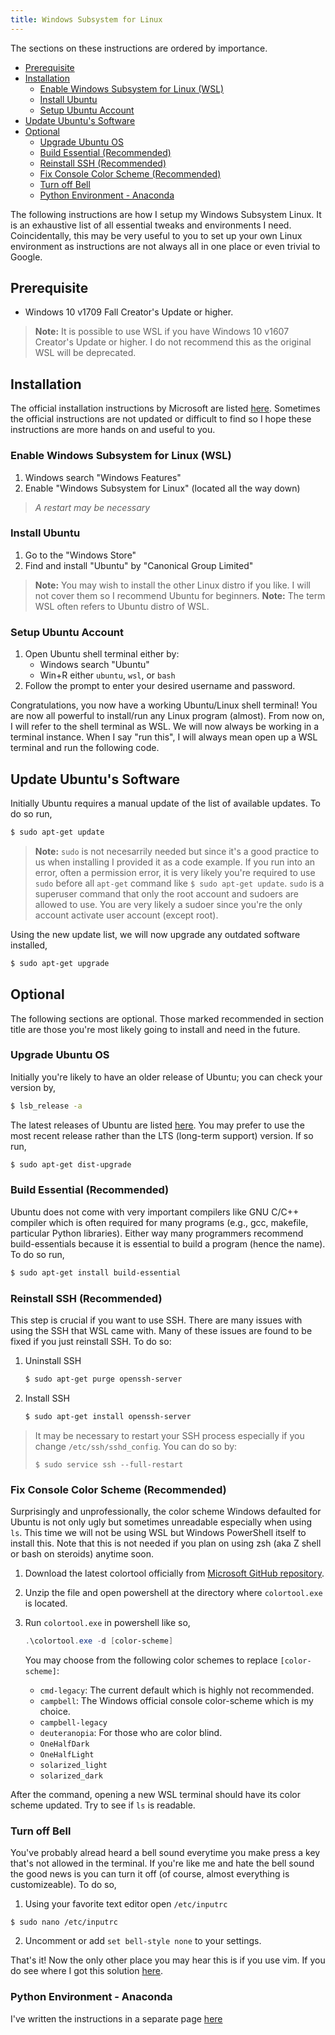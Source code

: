 ```yaml
---
title: Windows Subsystem for Linux
---
```

The sections on these instructions are ordered by importance.


<!-- TOC -->

- [Prerequisite](#prerequisite)
- [Installation](#installation)
    - [Enable Windows Subsystem for Linux (WSL)](#enable-windows-subsystem-for-linux-wsl)
    - [Install Ubuntu](#install-ubuntu)
    - [Setup Ubuntu Account](#setup-ubuntu-account)
- [Update Ubuntu's Software](#update-ubuntus-software)
- [Optional](#optional)
    - [Upgrade Ubuntu OS](#upgrade-ubuntu-os)
    - [Build Essential (Recommended)](#build-essential-recommended)
    - [Reinstall SSH (Recommended)](#reinstall-ssh-recommended)
    - [Fix Console Color Scheme (Recommended)](#fix-console-color-scheme-recommended)
    - [Turn off Bell](#turn-off-bell)
    - [Python Environment - Anaconda](#python-environment---anaconda)

<!-- /TOC -->


The following instructions are how I setup my Windows Subsystem Linux. It is an exhaustive list of all essential tweaks and environments I need. Coincidentally, this may be very useful to you to set up your own Linux environment as instructions are not always all in one place or even trivial to Google.

## Prerequisite

- Windows 10 v1709 Fall Creator's Update or higher.

> **Note:** It is possible to use WSL if you have Windows 10 v1607 Creator's Update or higher. I do not recommend this as the original WSL will be deprecated.

## Installation

The official installation instructions by Microsoft are listed [here](https://docs.microsoft.com/en-us/windows/wsl/install-win10). Sometimes the official instructions are not updated or difficult to find so I hope these instructions are more hands on and useful to you.

### Enable Windows Subsystem for Linux (WSL)

1. Windows search "Windows Features"
2. Enable "Windows Subsystem for Linux" (located all the way down)
> _A restart may be necessary_

### Install Ubuntu

1. Go to the "Windows Store"
2. Find and install "Ubuntu" by "Canonical Group Limited"

> **Note:** You may wish to install the other Linux distro if you like. I will not cover them so I recommend Ubuntu for beginners.
> **Note:** The term WSL often refers to Ubuntu distro of WSL.

### Setup Ubuntu Account

1. Open Ubuntu shell terminal either by:
    * Windows search "Ubuntu"
    * Win+R either `ubuntu`, `wsl`, or `bash`
2. Follow the prompt to enter your desired username and password.

Congratulations, you now have a working Ubuntu/Linux shell terminal! You are now all powerful to install/run any Linux program (almost). From now on, I will refer to the shell terminal as WSL. We will now always be working in a terminal instance. When I say "run this", I will always mean open up a WSL terminal and run the following code.

## Update Ubuntu's Software
Initially Ubuntu requires a manual update of the list of available updates. To do so run,

```sh
$ sudo apt-get update
```

> **Note:** `sudo` is not necesarrily needed but since it's a good practice to us when installing I provided it as a code example. If you run into an error, often a permission error, it is very likely you're required to use `sudo` before all `apt-get` command like `$ sudo apt-get update`. `sudo` is a superuser command that only the root account and sudoers are allowed to use. You are very likely a sudoer since you're the only account activate user account (except root).

Using the new update list, we will now upgrade any outdated software installed,

```sh
$ sudo apt-get upgrade
```

## Optional
The following sections are optional. Those marked recommended in section title are those you're most likely going to install and need in the future.

### Upgrade Ubuntu OS
Initially you're likely to have an older release of Ubuntu; you can check your version by,

```sh
$ lsb_release -a
```

The latest releases of Ubuntu are listed [here](https://www.ubuntu.com/download/desktop). You may prefer to use the most recent release rather than the LTS (long-term support) version. If so run,

```sh
$ sudo apt-get dist-upgrade
```

### Build Essential (Recommended)
Ubuntu does not come with very important compilers like GNU C/C++ compiler which is often required for many programs (e.g., gcc, makefile, particular Python libraries). Either way many programmers recommend build-essentials because it is essential to build a program (hence the name). To do so run,

```sh
$ sudo apt-get install build-essential
```

### Reinstall SSH (Recommended)

This step is crucial if you want to use SSH. There are many issues with using the SSH that WSL came with. Many of these issues are found to be fixed if you just reinstall SSH. To do so:

1. Uninstall SSH

    ```sh
    $ sudo apt-get purge openssh-server
    ```

2. Install SSH

    ```sh
    $ sudo apt-get install openssh-server
    ```

> It may be necessary to restart your SSH process especially if you change `/etc/ssh/sshd_config`. You can do so by:
>   ```
>   $ sudo service ssh --full-restart
>   ```

### Fix Console Color Scheme (Recommended)
Surprisingly and unprofessionally, the color scheme Windows defaulted for Ubuntu is not only ugly but sometimes unreadable especially when using `ls`. This time we will not be using WSL but Windows PowerShell itself to install this. Note that this is not needed if you plan on using zsh (aka Z shell or bash on steroids) anytime soon.

1. Download the latest colortool officially from [Microsoft GitHub repository](https://github.com/Microsoft/console/releases).

2. Unzip the file and open powershell at the directory where `colortool.exe` is located.

3. Run `colortool.exe` in powershell like so,

    ```powershell
    .\colortool.exe -d [color-scheme]
    ```
    You may choose from the following color schemes to replace `[color-scheme]`:

    * `cmd-legacy`: The current default which is highly not recommended.
    * `campbell`: The Windows official console color-scheme which is my choice.
    * `campbell-legacy`
    * `deuteranopia`: For those who are color blind.
    * `OneHalfDark`
    * `OneHalfLight`
    * `solarized_light`
    * `solarized_dark`

 After the command, opening a new WSL terminal should have its color scheme updated. Try to see if `ls` is readable.

### Turn off Bell
You've probably alread heard a bell sound everytime you make press a key that's not allowed in the terminal. If you're like me and hate the bell sound the good news is you can turn it off (of course, almost everything is customizeable). To do so,

1. Using your favorite text editor open `/etc/inputrc`

```shell
$ sudo nano /etc/inputrc
```

2. Uncomment or add `set bell-style none` to your settings.

That's it! Now the only other place you may hear this is if you use vim. If you do see where I got this solution [here](https://stackoverflow.com/questions/36724209/disable-beep-of-linux-bash-on-windows-10).

### Python Environment - Anaconda
I've written the instructions in a separate page [here](/Anaconda.md)

<!-- ### Install a Browser - Google Chrome
Sometimes you may want to install a browser. It's usually not to be used for browsing (since you have a browser already installed on Windows) but for some programs that outputs onto one of your local ports (e.g., Jupyter outputs a display to port `localhost:8888`).

I've chosen Chrome due to popularity:

1. Download Google Chrome debian package (similar to an install like `.exe`) to a temporary folder (either `~`, `/tmp`, or anywhere).

```sh
cd /tmp
wget https://dl.google.com/linux/direct/google-chrome-stable_current_amd64.deb
```

2. Run the installer

```sh
sudo dpkg -i google-chrome-stable_current_amd64.deb
``` -->